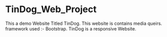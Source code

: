 # TinDog_Web_Project
This a demo Website Titled TinDog.
This website is contains media queirs.
framework used :- Bootstrap.
TinDog is a responsive Website.
